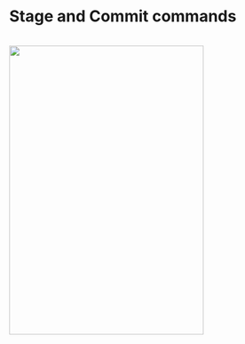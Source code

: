 # Stage and Commit commands

<br>

<img src="https://drive.google.com/uc?export=view&id=19kbTqSoN3pwgrAUNqjim66vfn12WWx4W" width="350" height="520">

<br>

